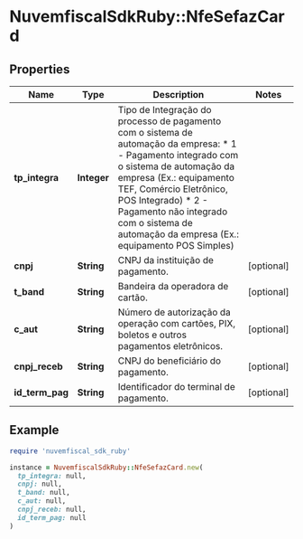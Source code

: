 # NuvemfiscalSdkRuby::NfeSefazCard

## Properties

| Name | Type | Description | Notes |
| ---- | ---- | ----------- | ----- |
| **tp_integra** | **Integer** | Tipo de Integração do processo de pagamento com o sistema de automação da empresa:  * 1 - Pagamento integrado com o sistema de automação da empresa (Ex.: equipamento TEF, Comércio Eletrônico, POS Integrado)  * 2 - Pagamento não integrado com o sistema de automação da empresa (Ex.: equipamento POS Simples) |  |
| **cnpj** | **String** | CNPJ da instituição de pagamento. | [optional] |
| **t_band** | **String** | Bandeira da operadora de cartão. | [optional] |
| **c_aut** | **String** | Número de autorização da operação com cartões, PIX, boletos e outros pagamentos eletrônicos. | [optional] |
| **cnpj_receb** | **String** | CNPJ do beneficiário do pagamento. | [optional] |
| **id_term_pag** | **String** | Identificador do terminal de pagamento. | [optional] |

## Example

```ruby
require 'nuvemfiscal_sdk_ruby'

instance = NuvemfiscalSdkRuby::NfeSefazCard.new(
  tp_integra: null,
  cnpj: null,
  t_band: null,
  c_aut: null,
  cnpj_receb: null,
  id_term_pag: null
)
```

